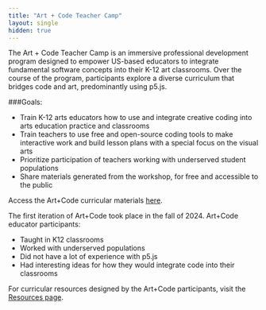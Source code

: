 ```yaml
---
title: "Art + Code Teacher Camp"
layout: single
hidden: true
---
```


The Art + Code Teacher Camp is an immersive professional development program designed to empower US-based educators to integrate fundamental software concepts into their K-12 art classrooms. Over the course of the program, participants explore a diverse curriculum that bridges code and art, predominantly using p5.js.

###Goals:
- Train K-12 arts educators how to use and integrate creative coding into arts education practice and classrooms
- Train teachers to use free and open-source coding tools to make interactive work and build lesson plans with a special focus on the visual arts
- Prioritize participation of teachers working with underserved student populations 
- Share materials generated from the workshop, for free and accessible to the public

Access the Art+Code curricular materials [here](https://processing.github.io/art-plus-code/introduction/).

The first iteration of Art+Code took place in the fall of 2024. Art+Code educator participants:
- Taught in K12 classrooms
- Worked with underserved populations
- Did not have a lot of experience with p5.js
- Had interesting ideas for how they would integrate code into their classrooms

For curricular resources designed by the Art+Code participants, visit the [Resources page](https://processing.github.io/art-plus-code/resources/).
